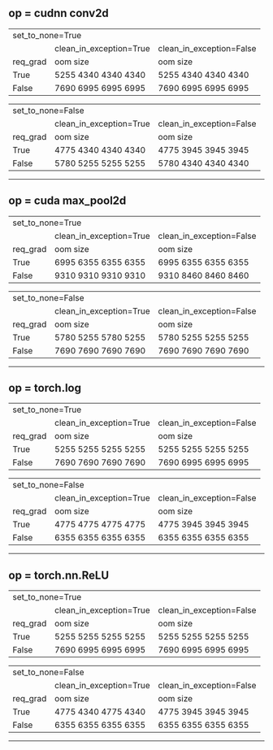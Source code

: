 ## op = cudnn conv2d
<table>
<tr><td colspan="5"> set_to_none=True </td></tr>
<tr><td></td><td colspan="1"> clean_in_exception=True </td><td colspan="1"> clean_in_exception=False </td></tr>
<tr><td>req_grad</td><td>oom size</td><td>oom size</td></tr>
<tr><td>True</td><td>5255 4340 4340 4340</td><td>5255 4340 4340 4340</td></tr>
<tr><td>False</td><td>7690 6995 6995 6995</td><td>7690 6995 6995 6995</td></tr>
</table>

<table>
<tr><td colspan="5"> set_to_none=False </td></tr>
<tr><td></td><td colspan="1"> clean_in_exception=True </td><td colspan="1"> clean_in_exception=False </td></tr>
<tr><td>req_grad</td><td>oom size</td><td>oom size</td></tr>
<tr><td>True</td><td>4775 4340 4340 4340</td><td>4775 3945 3945 3945</td></tr>
<tr><td>False</td><td>5780 5255 5255 5255</td><td>5780 4340 4340 4340</td></tr>
</table>

----

## op = cuda max_pool2d
<table>
<tr><td colspan="5"> set_to_none=True </td></tr>
<tr><td></td><td colspan="1"> clean_in_exception=True </td><td colspan="1"> clean_in_exception=False </td></tr>
<tr><td>req_grad</td><td>oom size</td><td>oom size</td></tr>
<tr><td>True</td><td>6995 6355 6355 6355</td><td>6995 6355 6355 6355</td></tr>
<tr><td>False</td><td>9310 9310 9310 9310</td><td>9310 8460 8460 8460</td></tr>
</table>

<table>
<tr><td colspan="5"> set_to_none=False </td></tr>
<tr><td></td><td colspan="1"> clean_in_exception=True </td><td colspan="1"> clean_in_exception=False </td></tr>
<tr><td>req_grad</td><td>oom size</td><td>oom size</td></tr>
<tr><td>True</td><td>5780 5255 5780 5255</td><td>5780 5255 5255 5255</td></tr>
<tr><td>False</td><td>7690 7690 7690 7690</td><td>7690 7690 7690 7690</td></tr>
</table>

----

## op = torch.log
<table>
<tr><td colspan="5"> set_to_none=True </td></tr>
<tr><td></td><td colspan="1"> clean_in_exception=True </td><td colspan="1"> clean_in_exception=False </td></tr>
<tr><td>req_grad</td><td>oom size</td><td>oom size</td></tr>
<tr><td>True</td><td>5255 5255 5255 5255</td><td>5255 5255 5255 5255</td></tr>
<tr><td>False</td><td>7690 7690 7690 7690</td><td>7690 6995 6995 6995</td></tr>
</table>

<table>
<tr><td colspan="5"> set_to_none=False </td></tr>
<tr><td></td><td colspan="1"> clean_in_exception=True </td><td colspan="1"> clean_in_exception=False </td></tr>
<tr><td>req_grad</td><td>oom size</td><td>oom size</td></tr>
<tr><td>True</td><td>4775 4775 4775 4775</td><td>4775 3945 3945 3945</td></tr>
<tr><td>False</td><td>6355 6355 6355 6355</td><td>6355 6355 6355 6355</td></tr>
</table>

----

## op = torch.nn.ReLU
<table>
<tr><td colspan="5"> set_to_none=True </td></tr>
<tr><td></td><td colspan="1"> clean_in_exception=True </td><td colspan="1"> clean_in_exception=False </td></tr>
<tr><td>req_grad</td><td>oom size</td><td>oom size</td></tr>
<tr><td>True</td><td>5255 5255 5255 5255</td><td>5255 5255 5255 5255</td></tr>
<tr><td>False</td><td>7690 6995 6995 6995</td><td>7690 6995 6995 6995</td></tr>
</table>

<table>
<tr><td colspan="5"> set_to_none=False </td></tr>
<tr><td></td><td colspan="1"> clean_in_exception=True </td><td colspan="1"> clean_in_exception=False </td></tr>
<tr><td>req_grad</td><td>oom size</td><td>oom size</td></tr>
<tr><td>True</td><td>4775 4340 4775 4340</td><td>4775 3945 3945 3945</td></tr>
<tr><td>False</td><td>6355 6355 6355 6355</td><td>6355 6355 6355 6355</td></tr>
</table>

----

